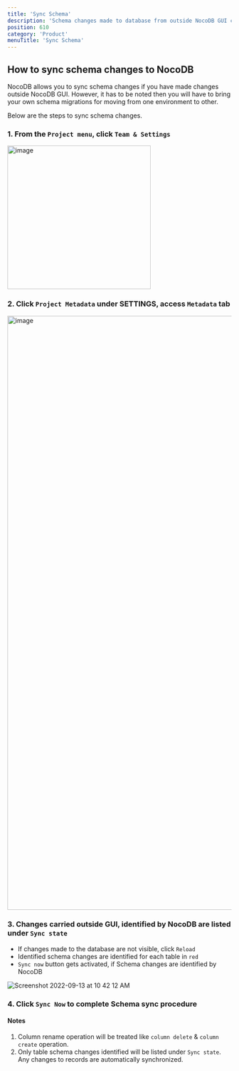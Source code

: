```yaml
---
title: 'Sync Schema'
description: 'Schema changes made to database from outside NocoDB GUI can be synced'
position: 610
category: 'Product'
menuTitle: 'Sync Schema'
---
```


## How to sync schema changes to NocoDB

NocoDB allows you to sync schema changes if you have made changes outside NocoDB GUI. However, it has to be noted then you will have to bring your own schema migrations for moving from one environment to other.

Below are the steps to sync schema changes.

### 1. From the `Project menu`, click `Team & Settings`

<img width="322" alt="image" src="https://user-images.githubusercontent.com/35857179/194856648-67936db0-ee4d-4060-be3d-af9f86ef8fc6.png">

### 2. Click `Project Metadata` under SETTINGS, access `Metadata` tab

<img width="1333" alt="image" src="https://user-images.githubusercontent.com/35857179/194850034-5330458e-85a9-4a3c-87a3-dd2f3edc5b46.png">

### 3. Changes carried outside GUI, identified by NocoDB are listed under `Sync state`
- If changes made to the database are not visible, click `Reload`
- Identified schema changes are identified for each table in `red`
- `Sync now` button gets activated, if Schema changes are identified by NocoDB

![Screenshot 2022-09-13 at 10 42 12 AM](https://user-images.githubusercontent.com/86527202/189814648-ca28f28d-b0ed-4652-a5da-e6472bfd9407.png)
<!-- ![image](https://user-images.githubusercontent.com/35857179/161957119-f66f22ad-9d37-45ed-84ca-35c99726078c.png) -->

### 4. Click `Sync Now` to complete Schema sync procedure

#### Notes

1. Column rename operation will be treated like `column delete` & `column create` operation.
2. Only table schema changes identified will be listed under `Sync state`. Any changes to records are automatically synchronized.





